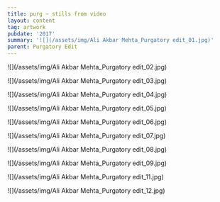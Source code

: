```yaml
---
title: purg ~ stills from video
layout: content
tag: artwork
pubdate: '2017'
summary: '![](/assets/img/Ali Akbar Mehta_Purgatory edit_01.jpg)'
parent: Purgatory Edit
---
```

![](/assets/img/Ali Akbar Mehta_Purgatory edit_02.jpg)

![](/assets/img/Ali Akbar Mehta_Purgatory edit_03.jpg)

![](/assets/img/Ali Akbar Mehta_Purgatory edit_04.jpg)

![](/assets/img/Ali Akbar Mehta_Purgatory edit_05.jpg)

![](/assets/img/Ali Akbar Mehta_Purgatory edit_06.jpg)

![](/assets/img/Ali Akbar Mehta_Purgatory edit_07.jpg)

![](/assets/img/Ali Akbar Mehta_Purgatory edit_08.jpg)

![](/assets/img/Ali Akbar Mehta_Purgatory edit_09.jpg)

![](/assets/img/Ali Akbar Mehta_Purgatory edit_11.jpg)

![](/assets/img/Ali Akbar Mehta_Purgatory edit_12.jpg)
